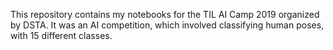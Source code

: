 This repository contains my notebooks for the TIL AI Camp 2019 organized by DSTA. It was an AI competition, which involved classifying human poses, with 15 different classes. 


